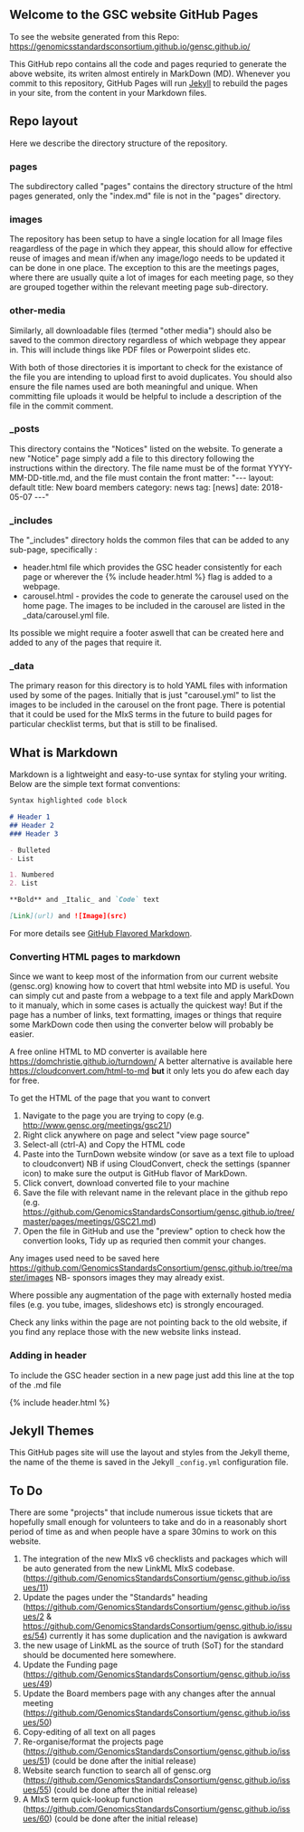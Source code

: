 ## Welcome to the GSC website GitHub Pages

To see the website generated from this Repo:
https://genomicsstandardsconsortium.github.io/gensc.github.io/

This GitHub repo contains all the code and pages requried to generate the above website, its writen almost entirely in MarkDown (MD). Whenever you commit to this repository, GitHub Pages will run [Jekyll](https://jekyllrb.com/) to rebuild the pages in your site, from the content in your Markdown files.


## Repo layout

Here we describe the directory structure of the repository.

### pages
The subdirectory called "pages" contains the directory structure of the html pages generated, only the "index.md" file is not in the "pages" directory.

### images
The repository has been setup to have a single location for all Image files reagardless of the page in which they appear, this should allow for effective reuse of images and mean if/when any image/logo needs to be updated it can be done in one place. The exception to this are the meetings pages, where there are usually quite a lot of images for each meeting page, so they are grouped together within the relevant meeting page sub-directory.

### other-media
Similarly, all downloadable files (termed "other media") should also be saved to the common directory regardless of which webpage they appear in. This will include things like PDF files or Powerpoint slides etc.

With both of those directories it is important to check for the existance of the file you are intending to upload first to avoid duplicates. You should also ensure the file names used are both meaningful and unique. When committing file uploads it would be helpful to include a description of the file in the commit comment.

### _posts
This directory contains the "Notices" listed on the website. To generate a new "Notice" page simply add a file to this directory following the instructions within the directory. The file name must be of the format YYYY-MM-DD-title.md, and the file must contain the front matter:
"---
layout: default
title: New board members
category: news
tag: [news]
date: 2018-05-07
---"

### _includes
The "_includes" directory holds the common files that can be added to any sub-page, specifically :
 * header.html file which provides the GSC header consistently for each page or wherever the \{% include header.html %} flag is added to a webpage.
 * carousel.html - provides the code to generate the carousel used on the home page. The images to be included in the carousel are listed in the _data/carousel.yml file. 
 
Its possible we might require a footer aswell that can be created here and added to any of the pages that require it.

### _data
The primary reason for this directory is to hold YAML files with information used by some of the pages. Initially that is just "carousel.yml" to list the images to be included in the carousel on the front page.
There is potential that it could be used for the MIxS terms in the future to build pages for particular checklist terms, but that is still to be finalised.


## What is Markdown

Markdown is a lightweight and easy-to-use syntax for styling your writing. Below are the simple text format conventions:

```markdown
Syntax highlighted code block

# Header 1
## Header 2
### Header 3

- Bulleted
- List

1. Numbered
2. List

**Bold** and _Italic_ and `Code` text

[Link](url) and ![Image](src)
```

For more details see [GitHub Flavored Markdown](https://guides.github.com/features/mastering-markdown/).

### Converting HTML pages to markdown

Since we want to keep most of the information from our current website (gensc.org) knowing how to covert that html website into MD is useful.
You can simply cut and paste from a webpage to a text file and apply MarkDown to it manualy, which in some cases is actually the quickest way! But if the page has a number of links, text formatting, images or things that require some MarkDown code then using the converter below will probably be easier.

A free online HTML to MD converter is available here https://domchristie.github.io/turndown/
A better alternative is available here https://cloudconvert.com/html-to-md **but** it only lets you do afew each day for free.

To get the HTML of the page that you want to convert 
1. Navigate to the page you are trying to copy (e.g. http://www.gensc.org/meetings/gsc21/) 
2. Right click anywhere on page and select "view page source"
3. Select-all (ctrl-A) and Copy the HTML code
4. Paste into the TurnDown website window (or save as a text file to upload to cloudconvert)
NB if using CloudConvert, check the settings (spanner icon) to make sure the output is GitHub flavor of MarkDown.
5. Click convert, download converted file to your machine
6. Save the file with relevant name in the relevant place in the github repo (e.g. https://github.com/GenomicsStandardsConsortium/gensc.github.io/tree/master/pages/meetings/GSC21.md)  
7. Open the file in GitHub and use the "preview" option to check how the convertion looks, Tidy up as requried then commit your changes.
  
Any images used need to be saved here https://github.com/GenomicsStandardsConsortium/gensc.github.io/tree/master/images
NB- sponsors images they may already exist.

Where possible any augmentation of the page with externally hosted media files (e.g. you tube, images, slideshows etc) is strongly encouraged.

Check any links within the page are not pointing back to the old website, if you find any replace those with the new website links instead.

### Adding in header
To include the GSC header section in a new page just add this line at the top of the .md file

\{% include header.html %}

## Jekyll Themes

This GitHub pages site will use the layout and styles from the Jekyll theme, the name of the theme is saved in the Jekyll `_config.yml` configuration file.

## To Do
There are some "projects" that include numerous issue tickets that are hopefully small enough for volunteers to take and do in a reasonably short period of time as and when people have a spare 30mins to work on this website.

1. The integration of the new MIxS v6 checklists and packages which will be auto generated from the new LinkML MIxS codebase. (https://github.com/GenomicsStandardsConsortium/gensc.github.io/issues/11)
2. Update the pages under the "Standards" heading  (https://github.com/GenomicsStandardsConsortium/gensc.github.io/issues/2 & https://github.com/GenomicsStandardsConsortium/gensc.github.io/issues/54) currently it has some duplication and the navigation is awkward
3. the new usage of LinkML as the source of truth (SoT) for the standard should be documented here somewhere.
4. Update the Funding page (https://github.com/GenomicsStandardsConsortium/gensc.github.io/issues/49)
5. Update the Board members page with any changes after the annual meeting (https://github.com/GenomicsStandardsConsortium/gensc.github.io/issues/50)
6. Copy-editing of all text on all pages
7. Re-organise/format the projects page (https://github.com/GenomicsStandardsConsortium/gensc.github.io/issues/51) (could be done after the initial release)
8. Website search function to search all of gensc.org (https://github.com/GenomicsStandardsConsortium/gensc.github.io/issues/55) (could be done after the initial release)
9. A MIxS term quick-lookup function (https://github.com/GenomicsStandardsConsortium/gensc.github.io/issues/60) (could be done after the initial release)




